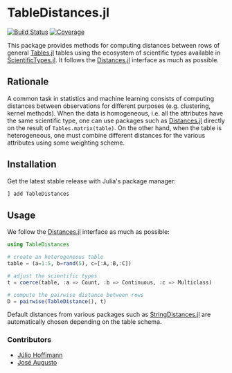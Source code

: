 # TableDistances.jl

[![Build Status](https://github.com/juliohm/TableDistances.jl/workflows/CI/badge.svg)](https://github.com/juliohm/TableDistances.jl/actions)
[![Coverage](https://codecov.io/gh/juliohm/TableDistances.jl/branch/master/graph/badge.svg)](https://codecov.io/gh/juliohm/TableDistances.jl)

This package provides methods for computing distances between rows of general
[Tables.jl](https://github.com/JuliaData/Tables.jl) tables using the ecosystem
of scientific types available in [ScientificTypes.jl](https://github.com/JuliaAI/ScientificTypes.jl).
It follows the [Distances.jl](https://github.com/JuliaStats/Distances.jl) interface
as much as possible.

## Rationale

A common task in statistics and machine learning consists of computing distances between observations
for different purposes (e.g. clustering, kernel methods). When the data is homogeneous, i.e. all the
attributes have the same scientific type, one can use packages such as [Distances.jl](https://github.com/JuliaStats/Distances.jl)
directly on the result of `Tables.matrix(table)`. On the other hand, when the table is heterogeneous,
one must combine different distances for the various attributes using some weighting scheme.

## Installation

Get the latest stable release with Julia's package manager:

```julia
] add TableDistances
```

## Usage

We follow the [Distances.jl](https://github.com/JuliaStats/Distances.jl) interface as much as possible:

```julia
using TableDistances

# create an heterogeneous table
table = (a=1:5, b=rand(5), c=[:A,:B,:C])

# adjust the scientific types
t = coerce(table, :a => Count, :b => Continuous, :c => Multiclass)

# compute the pairwise distance between rows
D = pairwise(TableDistance(), t)
```

Default distances from various packages such as
[StringDistances.jl](https://github.com/matthieugomez/StringDistances.jl)
are automatically chosen depending on the table schema.

### Contributors

- [Júlio Hoffimann](https://github.com/juliohm)
- [José Augusto](https://github.com/mrr00b00t)

